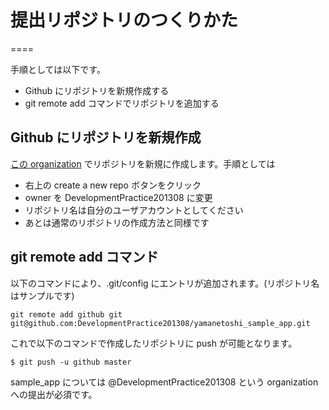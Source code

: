 # 提出リポジトリのつくりかた
====

手順としては以下です。
- Github にリポジトリを新規作成する
- git remote add コマンドでリポジトリを追加する

## Github にリポジトリを新規作成

[この organization](https://github.com/DevelopmentPractice201308) でリポジトリを新規に作成します。手順としては
- 右上の create a new repo ボタンをクリック
- owner を DevelopmentPractice201308 に変更
- リポジトリ名は自分のユーザアカウントとしてください
- あとは通常のリポジトリの作成方法と同様です

## git remote add コマンド

以下のコマンドにより、.git/config にエントリが追加されます。(リポジトリ名はサンプルです)

    git remote add github git git@github.com:DevelopmentPractice201308/yamanetoshi_sample_app.git

これで以下のコマンドで作成したリポジトリに push が可能となります。

    $ git push -u github master

sample_app については @DevelopmentPractice201308 という organization への提出が必須です。
